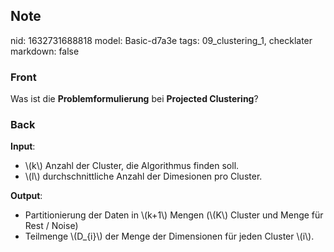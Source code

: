 ## Note
nid: 1632731688818
model: Basic-d7a3e
tags: 09_clustering_1, checklater
markdown: false

### Front
Was ist die <b>Problemformulierung</b> bei <b>Projected
Clustering</b>?

### Back
<div>
  <strong>Input</strong>:
</div>
<ul>
  <li>\(k\) Anzahl der Cluster, die Algorithmus finden soll.
  <li>\(l\) durchschnittliche Anzahl der Dimesionen pro Cluster.
</ul>
<div>
  <strong>Output</strong>:
</div>
<ul>
  <li>Partitionierung der Daten in \(k+1\) Mengen (\(K\) Cluster
  und Menge für Rest / Noise)
  <li>Teilmenge \(D_{i}\) der Menge der Dimensionen für jeden
  Cluster \(i\).
</ul>

